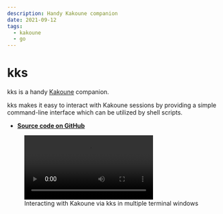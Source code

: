 ```yaml
---
description: Handy Kakoune companion
date: 2021-09-12
tags:
  - kakoune
  - go
---
```


# kks

kks is a handy [Kakoune](https://kakoune.org) companion.

kks makes it easy to interact with Kakoune sessions by providing a simple
command-line interface which can be utilized by shell scripts.

- **[Source code on GitHub](https://github.com/kkga/kks)**

<figure class="full-bleed">
  <video controls autoplay><source src='/img/projects/kks.mp4'></video>
  <figcaption>Interacting with Kakoune via kks in multiple terminal windows</figcaption>
</figure>
